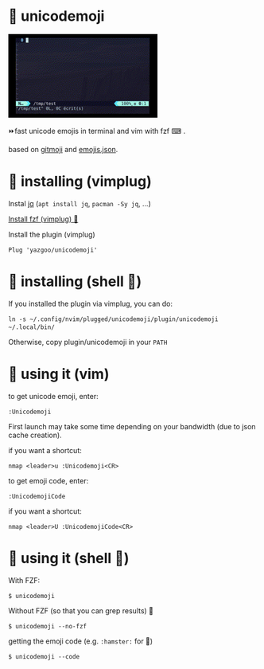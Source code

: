 # 🐹 unicodemoji 

![screen capture](https://raw.githubusercontent.com/yazgoo/unicodemoji-gif/master/unicodemoji.gif)

⏩fast unicode emojis in terminal and vim with fzf ⌨ .

based on [gitmoji](https://github.com/carloscuesta/gitmoji/) and [emojis.json](https://gist.github.com/oliveratgithub/0bf11a9aff0d6da7b46f1490f86a71eb).

# 🐯 installing (vimplug)

Instal [jq](https://stedolan.github.io/jq/) (`apt install jq`, `pacman -Sy jq`, ...)

[Install fzf (vimplug) 💾](https://github.com/junegunn/fzf#as-vim-plugin)

Install the plugin (vimplug)

```
Plug 'yazgoo/unicodemoji'
```

# 🐖 installing (shell 🐚)

If you installed the plugin via vimplug, you can do:

```
ln -s ~/.config/nvim/plugged/unicodemoji/plugin/unicodemoji  ~/.local/bin/
```

Otherwise, copy plugin/unicodemoji in your `PATH`

# 🐪 using it (vim)

to get unicode emoji, enter:

```
:Unicodemoji
```

First launch may take some time depending on your bandwidth (due to json cache creation).

if you want a shortcut:

```
nmap <leader>u :Unicodemoji<CR>
```

to get emoji code, enter:

```
:UnicodemojiCode
```

if you want a shortcut:

```
nmap <leader>U :UnicodemojiCode<CR>
```

# 🐄 using it (shell 🐚)

With FZF:

```
$ unicodemoji
```

Without FZF (so that you can grep results) 👷 

```
$ unicodemoji --no-fzf
```

getting the emoji code (e.g. `:hamster:` for 🐹)

```
$ unicodemoji --code
```


